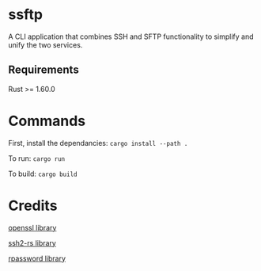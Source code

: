 # ssftp
A CLI application that combines SSH and SFTP functionality to simplify and unify the two services.


## Requirements
Rust >= 1.60.0



# Commands
First, install the dependancies: `cargo install --path .`

To run: `cargo run`

To build: `cargo build`


# Credits
<a target="_blank" href="https://github.com/sfackler/rust-openssl">openssl library</a>

<a target="_blank" href="https://github.com/alexcrichton/ssh2-rs">ssh2-rs library</a>

<a target="_blank" href="https://github.com/conradkleinespel/rpassword">rpassword library</a>
